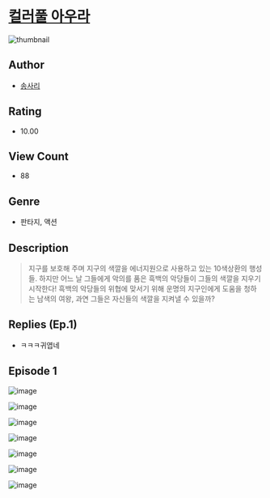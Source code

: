 # [컬러풀 아우라](https://comic.naver.com/challenge/list?titleId=811319)
![thumbnail](https://image-comic.pstatic.net/user_contents_data/challenge_comic/2023/05/25/upload_4123106177635673650_480x623.jpeg)

## Author
- [송사리](https://comic.naver.com/artistTitle?id=367285)

## Rating
- 10.00

## View Count
- 88

## Genre
- 판타지, 액션

## Description
> 지구를 보호해 주며 지구의 색깔을 에너지원으로 사용하고 있는 10색상환의 행성들. 하지만 어느 날 그들에게 악의를 품은 흑백의 악당들이 그들의 색깔을 지우기 시작한다! 흑백의 악당들의 위협에 맞서기 위해 운명의 지구인에게 도움을 청하는 남색의 여왕, 과연 그들은 자신들의 색깔을 지켜낼 수 있을까?

## Replies (Ep.1)
- ㅋㅋㅋ귀엽네

## Episode 1
![image](https://image-comic.pstatic.net/user_contents_data/challenge_comic/2023/05/26/367285/upload_7364900956736468788.jpeg)

![image](https://image-comic.pstatic.net/user_contents_data/challenge_comic/2023/05/26/367285/upload_7221913635631741236.jpeg)

![image](https://image-comic.pstatic.net/user_contents_data/challenge_comic/2023/05/26/367285/upload_7220449099126223205.jpeg)

![image](https://image-comic.pstatic.net/user_contents_data/challenge_comic/2023/05/26/367285/upload_7219943522053468727.jpeg)

![image](https://image-comic.pstatic.net/user_contents_data/challenge_comic/2023/05/26/367285/upload_3473738978289726257.jpeg)

![image](https://image-comic.pstatic.net/user_contents_data/challenge_comic/2023/05/26/367285/upload_7148674281306142310.jpeg)

![image](https://image-comic.pstatic.net/user_contents_data/challenge_comic/2023/05/26/367285/upload_7090416460193031474.jpeg)
